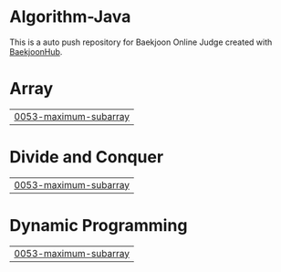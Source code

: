 # Algorithm-Java
This is a auto push repository for Baekjoon Online Judge created with [BaekjoonHub](https://github.com/BaekjoonHub/BaekjoonHub).


# Array
|  |
| ------- |
| [0053-maximum-subarray](https://github.com/sejineer/Problem-Solving/tree/master/0053-maximum-subarray) |
# Divide and Conquer
|  |
| ------- |
| [0053-maximum-subarray](https://github.com/sejineer/Problem-Solving/tree/master/0053-maximum-subarray) |
# Dynamic Programming
|  |
| ------- |
| [0053-maximum-subarray](https://github.com/sejineer/Problem-Solving/tree/master/0053-maximum-subarray) |